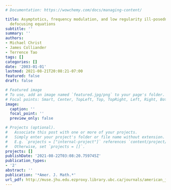 ```yaml
---
# Documentation: https://wowchemy.com/docs/managing-content/

title: Asymptotics, frequency modulation, and low regularity ill-posedness for canonical
  defocusing equations
subtitle: ''
summary: ''
authors:
- Michael Christ
- James Colliander
- Terrence Tao
tags: []
categories: []
date: '2003-01-01'
lastmod: 2021-08-21T20:08:21-07:00
featured: false
draft: false

# Featured image
# To use, add an image named `featured.jpg/png` to your page's folder.
# Focal points: Smart, Center, TopLeft, Top, TopRight, Left, Right, BottomLeft, Bottom, BottomRight.
image:
  caption: ''
  focal_point: ''
  preview_only: false

# Projects (optional).
#   Associate this post with one or more of your projects.
#   Simply enter your project's folder or file name without extension.
#   E.g. `projects = ["internal-project"]` references `content/project/deep-learning/index.md`.
#   Otherwise, set `projects = []`.
projects: []
publishDate: '2021-08-22T03:08:20.759745Z'
publication_types:
- '2'
abstract: ''
publication: '*Amer. J. Math.*'
url_pdf: http://muse.jhu.edu.ezproxy.library.ubc.ca/journals/american_journal_of_mathematics/v125/125.6christ.pdf
---
```

